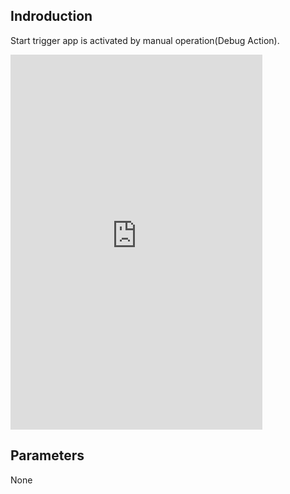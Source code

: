 ## Indroduction
Start trigger app is activated by manual operation(Debug Action).

<iframe 
    src="https://www.youtube.com/embed/jDsrU7gUndU" 
    scrolling="no" 
    style="border:0;width:80%;height:auto;min-height:600px;"
    allowfullscreen="true"> 
</iframe>


## Parameters
None



